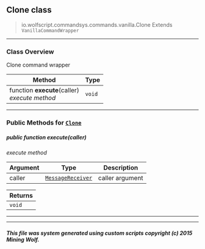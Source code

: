 ## Clone __class__

>io.wolfscript.commandsys.commands.vanilla.Clone
>Extends `VanillaCommandWrapper`

---

### Class Overview

Clone command wrapper

Method | Type   
--- | :--- 
 function __execute__(caller) <br> _execute method_ | `void`



---


### Public Methods for [`Clone`](Clone.md)

##### <a id='execute'></a>public  function __execute__(caller)

_execute method_

Argument | Type | Description  
--- | --- | --- 
caller | [`MessageReceiver`](../../../chat/MessageReceiver.md) | caller argument

Returns | 
--- | 
`void` |


---
---


##### This file was system generated using custom scripts copyright (c) 2015 Mining Wolf.
	

